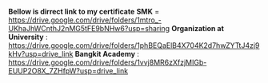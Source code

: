 **Bellow is dirrect link to my certificate**
**SMK** = https://drive.google.com/drive/folders/1mtro_-UKhaJhWCnthJ2nMG5tFE9bNHw6?usp=sharing
**Organization at University** : https://drive.google.com/drive/folders/1phBEQaElB4X704K2d7hwZYTtJ4zj9kHv?usp=drive_link
**Bangkit Academy** : https://drive.google.com/drive/folders/1vvj8MR6zXfzjMIGb-EUUP2O8X_7ZHfpW?usp=drive_link
